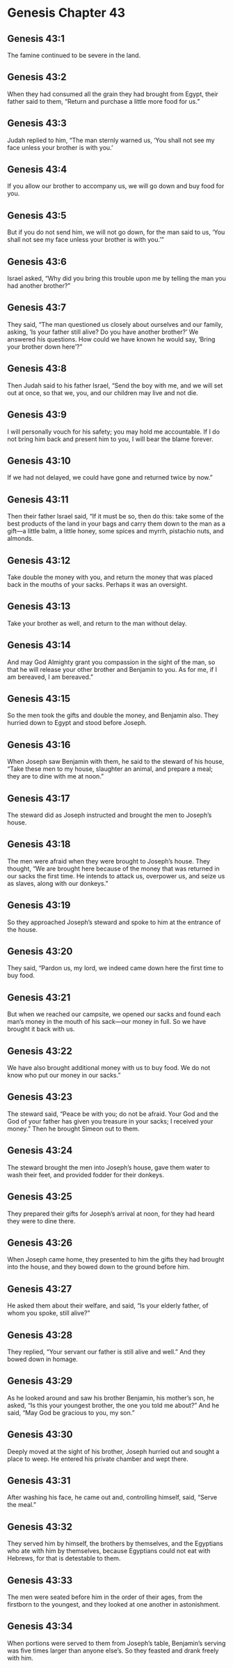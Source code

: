 # Genesis Chapter 43

## Genesis 43:1
The famine continued to be severe in the land.

## Genesis 43:2
When they had consumed all the grain they had brought from Egypt, their father said to them, “Return and purchase a little more food for us.”

## Genesis 43:3
Judah replied to him, “The man sternly warned us, ‘You shall not see my face unless your brother is with you.’

## Genesis 43:4
If you allow our brother to accompany us, we will go down and buy food for you.

## Genesis 43:5
But if you do not send him, we will not go down, for the man said to us, ‘You shall not see my face unless your brother is with you.’”

## Genesis 43:6
Israel asked, “Why did you bring this trouble upon me by telling the man you had another brother?”

## Genesis 43:7
They said, “The man questioned us closely about ourselves and our family, asking, ‘Is your father still alive? Do you have another brother?’ We answered his questions. How could we have known he would say, ‘Bring your brother down here’?”

## Genesis 43:8
Then Judah said to his father Israel, “Send the boy with me, and we will set out at once, so that we, you, and our children may live and not die.

## Genesis 43:9
I will personally vouch for his safety; you may hold me accountable. If I do not bring him back and present him to you, I will bear the blame forever.

## Genesis 43:10
If we had not delayed, we could have gone and returned twice by now.”

## Genesis 43:11
Then their father Israel said, “If it must be so, then do this: take some of the best products of the land in your bags and carry them down to the man as a gift—a little balm, a little honey, some spices and myrrh, pistachio nuts, and almonds.

## Genesis 43:12
Take double the money with you, and return the money that was placed back in the mouths of your sacks. Perhaps it was an oversight.

## Genesis 43:13
Take your brother as well, and return to the man without delay.

## Genesis 43:14
And may God Almighty grant you compassion in the sight of the man, so that he will release your other brother and Benjamin to you. As for me, if I am bereaved, I am bereaved.”

## Genesis 43:15
So the men took the gifts and double the money, and Benjamin also. They hurried down to Egypt and stood before Joseph.

## Genesis 43:16
When Joseph saw Benjamin with them, he said to the steward of his house, “Take these men to my house, slaughter an animal, and prepare a meal; they are to dine with me at noon.”

## Genesis 43:17
The steward did as Joseph instructed and brought the men to Joseph’s house.

## Genesis 43:18
The men were afraid when they were brought to Joseph’s house. They thought, “We are brought here because of the money that was returned in our sacks the first time. He intends to attack us, overpower us, and seize us as slaves, along with our donkeys.”

## Genesis 43:19
So they approached Joseph’s steward and spoke to him at the entrance of the house.

## Genesis 43:20
They said, “Pardon us, my lord, we indeed came down here the first time to buy food.

## Genesis 43:21
But when we reached our campsite, we opened our sacks and found each man’s money in the mouth of his sack—our money in full. So we have brought it back with us.

## Genesis 43:22
We have also brought additional money with us to buy food. We do not know who put our money in our sacks.”

## Genesis 43:23
The steward said, “Peace be with you; do not be afraid. Your God and the God of your father has given you treasure in your sacks; I received your money.” Then he brought Simeon out to them.

## Genesis 43:24
The steward brought the men into Joseph’s house, gave them water to wash their feet, and provided fodder for their donkeys.

## Genesis 43:25
They prepared their gifts for Joseph’s arrival at noon, for they had heard they were to dine there.

## Genesis 43:26
When Joseph came home, they presented to him the gifts they had brought into the house, and they bowed down to the ground before him.

## Genesis 43:27
He asked them about their welfare, and said, “Is your elderly father, of whom you spoke, still alive?”

## Genesis 43:28
They replied, “Your servant our father is still alive and well.” And they bowed down in homage.

## Genesis 43:29
As he looked around and saw his brother Benjamin, his mother’s son, he asked, “Is this your youngest brother, the one you told me about?” And he said, “May God be gracious to you, my son.”

## Genesis 43:30
Deeply moved at the sight of his brother, Joseph hurried out and sought a place to weep. He entered his private chamber and wept there.

## Genesis 43:31
After washing his face, he came out and, controlling himself, said, “Serve the meal.”

## Genesis 43:32
They served him by himself, the brothers by themselves, and the Egyptians who ate with him by themselves, because Egyptians could not eat with Hebrews, for that is detestable to them.

## Genesis 43:33
The men were seated before him in the order of their ages, from the firstborn to the youngest, and they looked at one another in astonishment.

## Genesis 43:34
When portions were served to them from Joseph’s table, Benjamin’s serving was five times larger than anyone else’s. So they feasted and drank freely with him.
